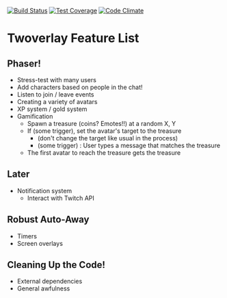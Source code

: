 [![Build Status](https://travis-ci.org/gisikw/twoverlay.svg?branch=master)](https://travis-ci.org/gisikw/twoverlay)
[![Test Coverage](https://codeclimate.com/github/gisikw/twoverlay/badges/coverage.svg)](https://codeclimate.com/github/gisikw/twoverlay/coverage)
[![Code Climate](https://codeclimate.com/github/gisikw/twoverlay/badges/gpa.svg)](https://codeclimate.com/github/gisikw/twoverlay)

# Twoverlay Feature List

## Phaser!
- Stress-test with many users
- Add characters based on people in the chat!
- Listen to join / leave events
- Creating a variety of avatars
- XP system / gold system
- Gamification
  - Spawn a treasure (coins? Emotes!!) at a random X, Y
  - If (some trigger), set the avatar's target to the treasure
    - (don't change the target like usual in the process)
    - (some trigger) : User types a message that matches the treasure
  - The first avatar to reach the treasure gets the treasure

## Later
- Notification system
  - Interact with Twitch API

## Robust Auto-Away
- Timers
- Screen overlays

## Cleaning Up the Code!
- External dependencies
- General awfulness
